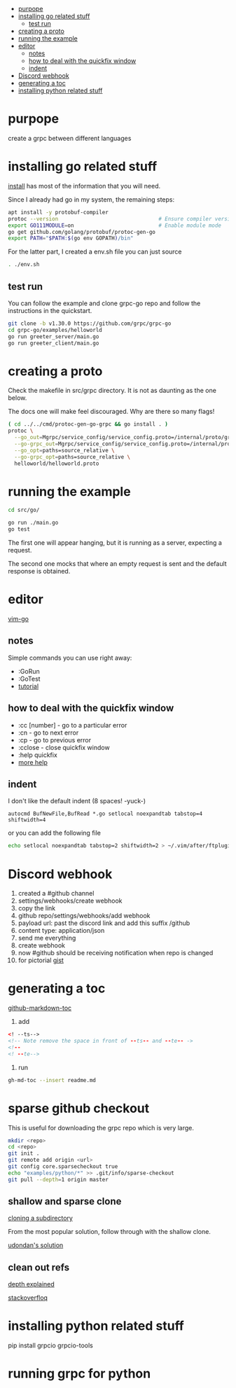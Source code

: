<!--ts-->
   * [purpope](#purpope)
   * [installing go related stuff](#installing-go-related-stuff)
      * [test run](#test-run)
   * [creating a proto](#creating-a-proto)
   * [running the example](#running-the-example)
   * [editor](#editor)
      * [notes](#notes)
      * [how to deal with the quickfix window](#how-to-deal-with-the-quickfix-window)
      * [indent](#indent)
   * [Discord webhook](#discord-webhook)
   * [generating a toc](#generating-a-toc)
   * [installing python related stuff](#installing-python-related-stuff)

<!-- Added by: adam, at: Fri Jul 10 10:13:47 PDT 2020 -->

<!--te-->

# purpope

create a grpc between different languages

# installing go related stuff

[install](https://grpc.io/docs/languages/go/quickstart/) has most of the
information that you will need.

Since I already had go in my system, the remaining steps:

```bash
apt install -y protobuf-compiler
protoc --version                                # Ensure compiler version is 3+
export GO111MODULE=on                           # Enable module mode
go get github.com/golang/protobuf/protoc-gen-go
export PATH="$PATH:$(go env GOPATH)/bin"
```

For the latter part, I created a env.sh file you can just source

```bash
. ./env.sh
```

## test run

You can follow the example and clone grpc-go repo and follow the instructions
in the quickstart.

```bash
git clone -b v1.30.0 https://github.com/grpc/grpc-go
cd grpc-go/examples/helloworld
go run greeter_server/main.go
go run greeter_client/main.go
```

# creating a proto

Check the makefile in src/grpc directory.  It is not as daunting as the one below.

The docs one will make feel discouraged.  Why are there so many flags!

```bash
( cd ../../cmd/protoc-gen-go-grpc && go install . )
protoc \
  --go_out=Mgrpc/service_config/service_config.proto=/internal/proto/grpc_service_config:. \
  --go-grpc_out=Mgrpc/service_config/service_config.proto=/internal/proto/grpc_service_config:. \
  --go_opt=paths=source_relative \
  --go-grpc_opt=paths=source_relative \
  helloworld/helloworld.proto
```

# running the example

```bash
cd src/go/

go run ./main.go
go test
```

The first one will appear hanging, but it is running as a server, expecting a request.

The second one mocks that where an empty request is sent and the default
response is obtained.

# editor

[vim-go](http://github.com/fatih/vim-go)

## notes

Simple commands you can use right away:

- :GoRun
- :GoTest
- [tutorial](https://github.com/fatih/vim-go-tutorial)

## how to deal with the quickfix window
- :cc [number]           - go to a particular error
- :cn                    - go to next error
- :cp                    - go to previous error
- :cclose                - close quickfix window
- :help quickfix
- [more help](http://vimdoc.sourceforge.net/htmldoc/quickfix.html#quickfix.txt)

## indent

I don't like the default indent (8 spaces! -yuck-)

```vimrc
autocmd BufNewFile,BufRead *.go setlocal noexpandtab tabstop=4 shiftwidth=4 
```

or you can add the following file

```bash
echo setlocal noexpandtab tabstop=2 shiftwidth=2 > ~/.vim/after/ftplugin/go.vim
```

# Discord webhook

1. created a #github channel
1. settings/webhooks/create webhook
1. copy the link
1. github repo/settings/webhooks/add webhook
1. payload url: past the discord link and add this suffix /github
1. content type: application/json
1. send me everything
1. create webhook
1. now #github should be receiving notification when repo is changed
1. for pictorial [gist](https://gist.github.com/jagrosh/5b1761213e33fc5b54ec7f6379034a22)

# generating a toc

[github-markdown-toc](https://github.com/ekalinin/github-markdown-toc)

1. add

```html
<! --ts-->
<!-- Note remove the space in front of --ts-- and --te-- ->
<!-- 
<! --te-->
```

1. run

```bash
gh-md-toc --insert readme.md
```

# sparse github checkout

This is useful for downloading the grpc repo which is very
large.

```bash
mkdir <repo>
cd <repo>
git init . 
git remote add origin <url>
git config core.sparsecheckout true
echo "examples/python/*" >> .git/info/sparse-checkout
git pull --depth=1 origin master
```

## shallow and sparse clone

[cloning a subdirectory](
https://stackoverflow.com/questions/600079/how-do-i-clone-a-subdirectory-only-of-a-git-repository)

From the most popular solution, follow through with the shallow clone.

[udondan's solution](
https://stackoverflow.com/questions/600079/how-do-i-clone-a-subdirectory-only-of-a-git-repository/28039894#28039894)

## clean out refs

[depth explained](
https://til.hashrocket.com/posts/kmhi4k1ct2-reduce-depth-of-an-existing-git-repo-)

[stackoverfloq](
https://stackoverflow.com/questions/38171899/how-to-reduce-the-depth-of-an-existing-git-clone/46004595#46004595)

 
# installing python related stuff

pip install grpcio grpcio-tools

# running grpc for python



